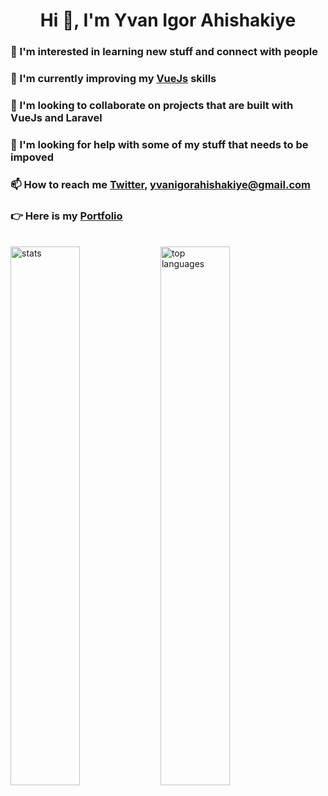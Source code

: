 <h1 align="center"> Hi 👋, I'm Yvan Igor Ahishakiye</h1>
<h3 align="left"> 👀 I'm interested in learning new stuff and connect with people</h3>
<h3 align="left"> 🌱 I'm currently improving my <a href="https://vuejs.org/guide/introduction.html">VueJs</a> skills</h3>
<h3 align="left"> 💞 I'm looking to collaborate on projects that are built with VueJs and Laravel</h3>
<h3 align="left"> 🤝 I'm looking for help with some of my stuff that needs to be impoved</h3>
<h3 align="left"> 📫 How to reach me <a href="https://twitter.com/YvanAhishakiye">Twitter</a>, <a href="#">yvanigorahishakiye@gmail.com</a></h3>
<h3 align="left"> 👉 Here is my <a href="https://ahishakiye.netlify.app/#/">Portfolio</a></h3>

<br>
<img alt="stats" align="left" width="47%" src="https://github-readme-stats.vercel.app/api?username=ahishakiyeyv&show_icons=true&theme=radical"/>


<img alt="top languages" align="left" width="47%" src="https://github-readme-stats.vercel.app/api/top-langs/?username=ahishakiyeyv&layout=compact&theme=radical"/>
